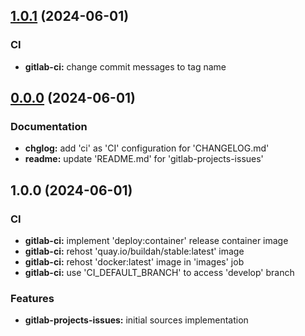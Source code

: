 
<a name="1.0.1"></a>
## [1.0.1](https://gitlab.com/AdrianDC/gitlab-projects-issues/compare/0.0.0...1.0.1) (2024-06-01)

### CI

* **gitlab-ci:** change commit messages to tag name


<a name="0.0.0"></a>
## [0.0.0](https://gitlab.com/AdrianDC/gitlab-projects-issues/compare/1.0.0...0.0.0) (2024-06-01)

### Documentation

* **chglog:** add 'ci' as 'CI' configuration for 'CHANGELOG.md'
* **readme:** update 'README.md' for 'gitlab-projects-issues'


<a name="1.0.0"></a>
## 1.0.0 (2024-06-01)

### CI

* **gitlab-ci:** implement 'deploy:container' release container image
* **gitlab-ci:** rehost 'quay.io/buildah/stable:latest' image
* **gitlab-ci:** rehost 'docker:latest' image in 'images' job
* **gitlab-ci:** use 'CI_DEFAULT_BRANCH' to access 'develop' branch

### Features

* **gitlab-projects-issues:** initial sources implementation

